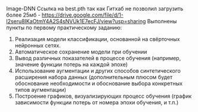 Image-DNN
Ссылка на best.pth так как Гитхаб не позволил загрузить более 25мб - https://drive.google.com/file/d/1-l2seru8IKaOtmY4A2S4sNVUk1E7ecFJ/view?usp=sharing
Выполнены пункты по первому практическому заданию:
1. Реализация модели классификации, основанной на свёрточных нейронных сетях.
2. Автоматическое сохранение модели при обучении 
3. Вывод различных показателей в процессе обучения (например, значение функции потерь на каждой эпохе)
4. Использование аугментации и других способов синтетического расширения набора данных (дополнительным плюсом будет
обоснование необходимости и обоснование выбора конкретных типов аугментации)
5. Построение графиков, визуализирующих процесс обучения (график зависимости функции потерь от номера эпохи обучения, и т.п.)
